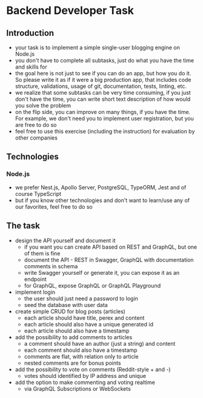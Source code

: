 # Backend Developer Task

## Introduction

- your task is to implement a simple single-user blogging engine on Node.js
- you don't have to complete all subtasks, just do what you have the time and skills for
- the goal here is not just to see if you can do an app, but how you do it. So please write it as if it were a big production app, that includes code structure, validations, usage of git, documentation, tests, linting, etc.
- we realize that some subtasks can be very time consuming, if you just don't have the time, you can write short text description of how would you solve the problem
- on the flip side, you can improve on many things, if you have the time. For example, we don't need you to implement user registration, but you are free to do so
- feel free to use this exercise (including the instruction) for evaluation by other companies

## Technologies

### Node.js

- we prefer Nest.js, Apollo Server, PostgreSQL, TypeORM, Jest and of course TypeScript
- but if you know other technologies and don't want to learn/use any of our favorites, feel free to do so

## The task

- design the API yourself and document it
  - if you want you can create API based on REST and GraphQL, but one of them is fine
  - document the API - REST in Swagger, GraphQL with documentation comments in schema
  - write Swagger yourself or generate it, you can expose it as an endpoint
  - for GraphQL, expose GraphQL or GraphQL Playground
- implement login
  - the user should just need a password to login
  - seed the database with user data
- create simple CRUD for blog posts (articles)
  - each article should have title, perex and content
  - each article should also have a unique generated id
  - each article should also have a timestamp
- add the possibility to add comments to articles
  - a comment should have an author (just a string) and content
  - each comment should also have a timestamp
  - comments are flat, with relation only to article
  - nested comments are for bonus points
- add the possibility to vote on comments (Reddit-style + and -)
  - votes should identified by IP address and unique
- add the option to make commenting and voting realtime
  - via GraphQL Subscriptions or WebSockets
